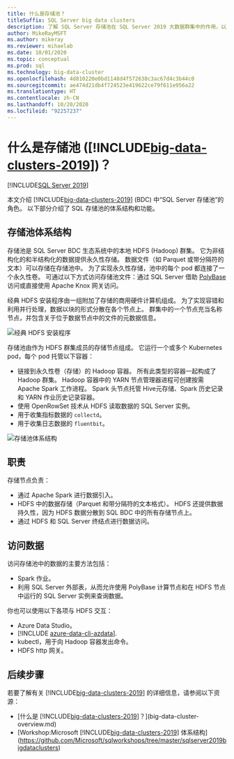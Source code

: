 ```yaml
---
title: 什么是存储池？
titleSuffix: SQL Server big data clusters
description: 了解 SQL Server 存储池在 SQL Server 2019 大数据群集中的作用，以及 SQL 存储池的体系结构和功能。
author: MikeRayMSFT
ms.author: mikeray
ms.reviewer: mihaelab
ms.date: 10/01/2020
ms.topic: conceptual
ms.prod: sql
ms.technology: big-data-cluster
ms.openlocfilehash: 4d810220e0bd1148d4f572638c3ac67d4c3b44c0
ms.sourcegitcommit: ae474d21db4f724523e419622ce79f611e956a22
ms.translationtype: HT
ms.contentlocale: zh-CN
ms.lasthandoff: 10/20/2020
ms.locfileid: "92257237"
---
```

# <a name="what-is-the-storage-pool-big-data-clusters-2019"></a>什么是存储池 ([!INCLUDE[big-data-clusters-2019](../includes/ssbigdataclusters-ss-nover.md)])？

[!INCLUDE[SQL Server 2019](../includes/applies-to-version/sqlserver2019.md)]

本文介绍 [!INCLUDE[big-data-clusters-2019](../includes/ssbigdataclusters-ver15.md)] (BDC) 中“SQL Server 存储池”的角色。 以下部分介绍了 SQL 存储池的体系结构和功能。

## <a name="storage-pool-architecture"></a>存储池体系结构

存储池是 SQL Server BDC 生态系统中的本地 HDFS (Hadoop) 群集。 它为非结构化的和半结构化的数据提供永久性存储。 数据文件（如 Parquet 或带分隔符的文本）可以存储在存储池中。 为了实现永久性存储，池中的每个 pod 都连接了一个永久性卷。 可通过以下方式访问存储池文件：通过 SQL Server 借助 [PolyBase](../relational-databases/polybase/polybase-guide.md) 访问或直接使用 Apache Knox 网关访问。

经典 HDFS 安装程序由一组附加了存储的商用硬件计算机组成。 为了实现容错和利用并行处理，数据以块的形式分散在各个节点上。 群集中的一个节点充当名称节点，并包含关于位于数据节点中的文件的元数据信息。

![经典 HDFS 安装程序](media/concept-storage-pool/classic-hdfs-setup.png)

存储池由作为 HDFS 群集成员的存储节点组成。 它运行一个或多个 Kubernetes pod，每个 pod 托管以下容器：

- 链接到永久性卷（存储）的 Hadoop 容器。 所有此类型的容器一起构成了 Hadoop 群集。 Hadoop 容器中的 YARN 节点管理器进程可创建按需 Apache Spark 工作进程。 Spark 头节点托管 Hive元存储、Spark 历史记录和 YARN 作业历史记录容器。
- 使用 OpenRowSet 技术从 HDFS 读取数据的 SQL Server 实例。
- 用于收集指标数据的 `collectd`。
- 用于收集日志数据的 `fluentbit`。

![存储池体系结构](media/concept-storage-pool/scale-big-data-on-demand.png)

## <a name="responsibilities"></a>职责

存储节点负责：

- 通过 Apache Spark 进行数据引入。
- HDFS 中的数据存储（Parquet 和带分隔符的文本格式）。 HDFS 还提供数据持久性，因为 HDFS 数据分散到 SQL BDC 中的所有存储节点上。
- 通过 HDFS 和 SQL Server 终结点进行数据访问。

## <a name="accessing-data"></a>访问数据

访问存储池中的数据的主要方法包括：

- Spark 作业。
- 利用 SQL Server 外部表，从而允许使用 PolyBase 计算节点和在 HDFS 节点中运行的 SQL Server 实例来查询数据。

你也可以使用以下各项与 HDFS 交互：

- Azure Data Studio。
- [!INCLUDE [azure-data-cli-azdata](../includes/azure-data-cli-azdata.md)].
- kubectl，用于向 Hadoop 容器发出命令。
- HDFS http 网关。

## <a name="next-steps"></a>后续步骤

若要了解有关 [!INCLUDE[big-data-clusters-2019](../includes/ssbigdataclusters-ss-nover.md)] 的详细信息，请参阅以下资源：

- [什么是 [!INCLUDE[big-data-clusters-2019](../includes/ssbigdataclusters-ver15.md)]？](big-data-cluster-overview.md)
- [Workshop:Microsoft [!INCLUDE[big-data-clusters-2019](../includes/ssbigdataclusters-ss-nover.md)] 体系结构](https://github.com/Microsoft/sqlworkshops/tree/master/sqlserver2019bigdataclusters)
